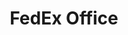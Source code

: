 ---
title: "FedEx Office"
url: /saint-petersburg/fedex-office-tyrone-boulevard-north/
shop: copyshop
---